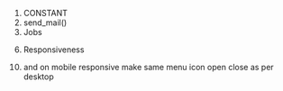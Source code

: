 1. CONSTANT
2. send_mail()
3. Jobs

<!-- TO DO -->

<!-- 1. Serach products check test -->
<!-- 2. Archived delete job add -->
<!-- 3. Navbar menu links (for modals globalModals) -->
<!-- 4. Logout refresh (each page permission) -->
<!-- 5. in the profile, there is password, that password field, means change the current password -->
6. Responsiveness
<!-- 7. Last login implementation -->
<!-- 8. User management show users -->
<!-- 9. the grid should be responsive full width -->
10. and on mobile responsive make same menu icon open close as per desktop
<!-- 11. Also apply "User Dashboard" -->